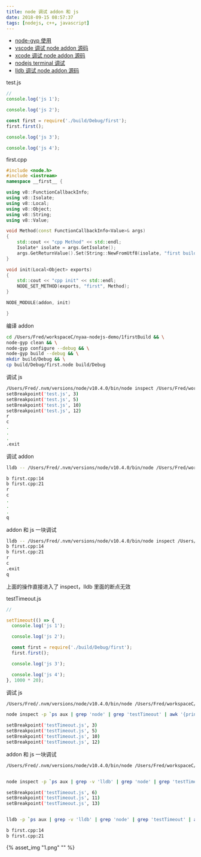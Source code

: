 ```yaml
---
title: node 调试 addon 和 js
date: 2018-09-15 08:57:37
tags: [nodejs, c++, javascript]
---
```


* [node-gyp 使用](../../../../2018/09/06/node-gyp-使用/)
* [vscode 调试 node addon 源码](../../../../2018/09/07/vscode-调试-node-addon-源码/)
* [xcode 调试 node addon 源码](../../../../2018/09/07/xcode-调试-node-addon-源码/)
* [nodejs terminal 调试](../../../../2018/09/09/nodejs-terminal-调试/)
* [lldb 调试 node addon 源码](../../../../2018/09/09/lldb-调试-node-addon-源码/)

<!--more-->

test.js

```js
//
console.log('js 1');

console.log('js 2');

const first = require('./build/Debug/first');
first.first();

console.log('js 3');

console.log('js 4');

```

first.cpp

```cpp
#include <node.h>
#include <iostream>
namespace __first__ {

using v8::FunctionCallbackInfo;
using v8::Isolate;
using v8::Local;
using v8::Object;
using v8::String;
using v8::Value;

void Method(const FunctionCallbackInfo<Value>& args)
{
    std::cout << "cpp Method" << std::endl;
    Isolate* isolate = args.GetIsolate();
    args.GetReturnValue().Set(String::NewFromUtf8(isolate, "first build"));
}

void init(Local<Object> exports)
{
    std::cout << "cpp init" << std::endl;
    NODE_SET_METHOD(exports, "first", Method);
}

NODE_MODULE(addon, init)

}
```

编译 addon

```sh
cd /Users/Fred/workspaceC/nyaa-nodejs-demo/1firstBuild && \
node-gyp clean && \
node-gyp configure --debug && \
node-gyp build --debug && \
mkdir build/Debug && \
cp build/Debug/first.node build/Debug
```

调试 js

```sh
/Users/Fred/.nvm/versions/node/v10.4.0/bin/node inspect /Users/Fred/workspaceC/nyaa-nodejs-demo/1firstBuild/test.js
setBreakpoint('test.js', 3)
setBreakpoint('test.js', 5)
setBreakpoint('test.js', 10)
setBreakpoint('test.js', 12)
r
c
.
.
.
.exit
```

调试 addon

```sh
lldb -- /Users/Fred/.nvm/versions/node/v10.4.0/bin/node /Users/Fred/workspaceC/nyaa-nodejs-demo/1firstBuild/test.js

b first.cpp:14
b first.cpp:21
r
c
.
.
.
q
```

addon 和 js 一块调试

```sh
lldb -- /Users/Fred/.nvm/versions/node/v10.4.0/bin/node inspect /Users/Fred/workspaceC/nyaa-nodejs-demo/1firstBuild/test.js
b first.cpp:14
b first.cpp:21
r
c
.exit
q
```

上面的操作直接进入了 inspect，lldb 里面的断点无效



testTimeout.js

```js
//

setTimeout(() => {
  console.log('js 1');

  console.log('js 2');

  const first = require('./build/Debug/first');
  first.first();

  console.log('js 3');

  console.log('js 4');
}, 1000 * 20);

```

调试 js

```sh
/Users/Fred/.nvm/versions/node/v10.4.0/bin/node /Users/Fred/workspaceC/nyaa-nodejs-demo/1firstBuild/testTimeout.js

node inspect -p `ps aux | grep 'node' | grep 'testTimeout' | awk '{print $2}'`

setBreakpoint('testTimeout.js', 3)
setBreakpoint('testTimeout.js', 5)
setBreakpoint('testTimeout.js', 10)
setBreakpoint('testTimeout.js', 12)
```

addon 和 js 一块调试

```sh
/Users/Fred/.nvm/versions/node/v10.4.0/bin/node /Users/Fred/workspaceC/nyaa-nodejs-demo/1firstBuild/testTimeout.js


node inspect -p `ps aux | grep -v 'lldb' | grep 'node' | grep 'testTimeout' | awk '{print $2}'`

setBreakpoint('testTimeout.js', 6)
setBreakpoint('testTimeout.js', 11)
setBreakpoint('testTimeout.js', 13)


lldb -p `ps aux | grep -v 'lldb' | grep 'node' | grep 'testTimeout' | awk '{print $2}'`

b first.cpp:14
b first.cpp:21
```

{% asset_img "1.png" "" %}
